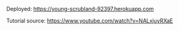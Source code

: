 Deployed: https://young-scrubland-92397.herokuapp.com

Tutorial source: https://www.youtube.com/watch?v=NALxjuyRXaE